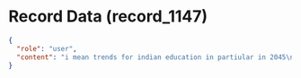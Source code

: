 # Record Data (record_1147)

```json
{
  "role": "user",
  "content": "i mean trends for indian education in partiular in 2045\n"
}
```
